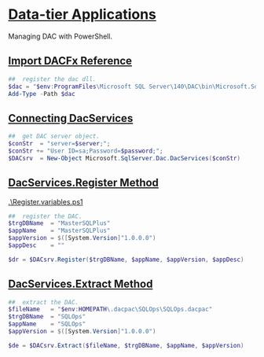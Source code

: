 [Data-tier Applications](https://docs.microsoft.com/en-us/sql/relational-databases/data-tier-applications/data-tier-applications?view=sql-server-2017)
==========================================================================

Managing DAC with PowerShell.

[Import DACFx Reference](https://msdn.microsoft.com/library/dn645454.aspx)
--------------------------------------------------------------------------

```powershell
##  register the dac dll.
$dac = "$env:ProgramFiles\Microsoft SQL Server\140\DAC\bin\Microsoft.SqlServer.Dac.dll"
Add-Type -Path $dac
````

[Connecting DacServices](https://msdn.microsoft.com/en-gb/library/microsoft.sqlserver.dac.dacservices.aspx)
--------------------------------------------------------------------------

```powershell
##  get DAC server object.
$conStr  = "server=$server;";
$conStr += "User ID=sa;Password=$password;";
$DACsrv  = New-Object Microsoft.SqlServer.Dac.DacServices($conStr)
````

[DacServices.Register Method](https://msdn.microsoft.com/en-us/library/microsoft.sqlserver.dac.dacservices.register(v=sql.120).aspx#Anchor_3)
--------------------------------------------------------------------------

[.\Register.variables.ps1](https://github.com/SQLHorizons/SQLHorizons/blob/master/dac/Register.variables.ps1)

```powershell
##  register the DAC.
$trgDBName  = "MasterSQLPlus"
$appName    = "MasterSQLPlus"
$appVersion = $([System.Version]"1.0.0.0")
$appDesc    = ""

$dr = $DACsrv.Register($trgDBName, $appName, $appVersion, $appDesc)
````

[DacServices.Extract Method](https://msdn.microsoft.com/en-gb/library/microsoft.sqlserver.dac.dacservices.extract.aspx)
--------------------------------------------------------------------------

```powershell
##  extract the DAC.
$fileName   = "$env:HOMEPATH\.dacpac\SQLOps\SQLOps.dacpac"
$trgDBName  = "SQLOps"
$appName    = "SQLOps"
$appVersion = $([System.Version]"1.0.0.0")

$de = $DACsrv.Extract($fileName, $trgDBName, $appName, $appVersion)
```


